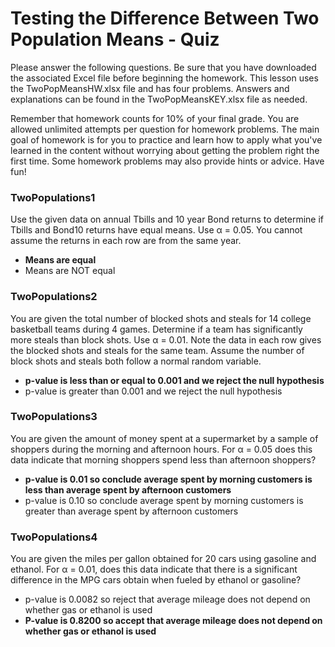 # Testing the Difference Between Two Population Means - Quiz

Please answer the following questions. Be sure that you have downloaded the associated Excel file before beginning the homework. This lesson uses the TwoPopMeansHW.xlsx file and has four problems. Answers and explanations can be found in the TwoPopMeansKEY.xlsx file as needed.

Remember that homework counts for 10% of your final grade. You are allowed unlimited attempts per question for homework problems. The main goal of homework is for you to practice and learn how to apply what you've learned in the content without worrying about getting the problem right the first time. Some homework problems may also provide hints or advice. Have fun!

### TwoPopulations1

Use the given data on annual Tbills and 10 year Bond returns to determine if Tbills and Bond10 returns have equal means. Use α = 0.05. You cannot assume the returns in each row are from the same year.

- **Means are equal**
- Means are NOT equal

### TwoPopulations2

You are given the total number of blocked shots and steals for 14 college basketball teams during 4 games. Determine if a team has significantly more steals than block shots. Use α = 0.01. Note the data in each row gives the blocked shots and steals for the same team. Assume the number of block shots and steals both follow a normal random variable.

- **p-value is less than or equal to 0.001 and we reject the null hypothesis**
- p-value is greater than 0.001 and we reject the null hypothesis

### TwoPopulations3

You are given the amount of money spent at a supermarket by a sample of shoppers during the morning and afternoon hours. For α = 0.05 does this data indicate that morning shoppers spend less than afternoon shoppers?

- **p-value is 0.01 so conclude average spent by morning customers is less than average spent by afternoon customers**
- p-value is 0.10 so conclude average spent by morning customers is greater than average spent by afternoon customers

### TwoPopulations4

You are given the miles per gallon obtained for 20 cars using gasoline and ethanol. For α = 0.01, does this data indicate that there is a significant difference in the MPG cars obtain when fueled by ethanol or gasoline?

- p-value is 0.0082 so reject that average mileage does not depend on whether gas or ethanol is used
- **P-value is 0.8200 so accept that average mileage does not depend on whether gas or ethanol is used**